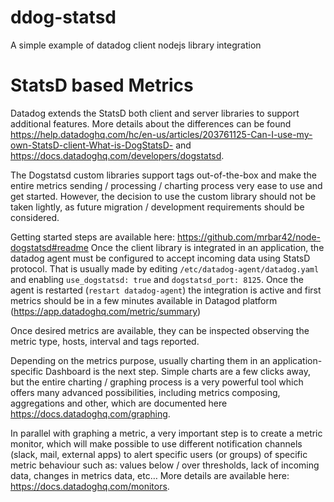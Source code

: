 # ddog-statsd
A simple example of datadog client nodejs library integration

# StatsD based Metrics
Datadog extends the StatsD both client and server libraries to support additional features. More details about the differences can be found https://help.datadoghq.com/hc/en-us/articles/203761125-Can-I-use-my-own-StatsD-client-What-is-DogStatsD- and https://docs.datadoghq.com/developers/dogstatsd.

The Dogstatsd custom libraries support tags out-of-the-box and make the entire metrics sending / processing / charting process very ease to use and get started. However, the decision to use the custom library should not be taken lightly, as future migration / development requirements should be considered.

Getting started steps are available here: https://github.com/mrbar42/node-dogstatsd#readme
Once the client library is integrated in an application, the datadog agent must be configured to accept incoming data using StatsD protocol. That is usually made by editing `/etc/datadog-agent/datadog.yaml` and enabling `use_dogstatsd: true` and `dogstatsd_port: 8125`. Once the agent is restarted (`restart datadog-agent`) the integration is active and first metrics should be in a few minutes available in Datagod platform (https://app.datadoghq.com/metric/summary) 

Once desired metrics are available, they can be inspected observing the metric type, hosts, interval and tags reported.

Depending on the metrics purpose, usually charting them in an application-specific Dashboard is the next step. Simple charts are a few clicks away, but the entire charting / graphing process is a very powerful tool which offers many advanced possibilities, including metrics composing, aggregations and other, which are documented here https://docs.datadoghq.com/graphing.

In parallel with graphing a metric, a very important step is to create a metric monitor, which will make possible to use different notification channels (slack, mail, external apps) to alert specific users (or groups) of specific metric behaviour such as: values below / over thresholds, lack of incoming data, changes in metrics data, etc… More details are available here: https://docs.datadoghq.com/monitors.
